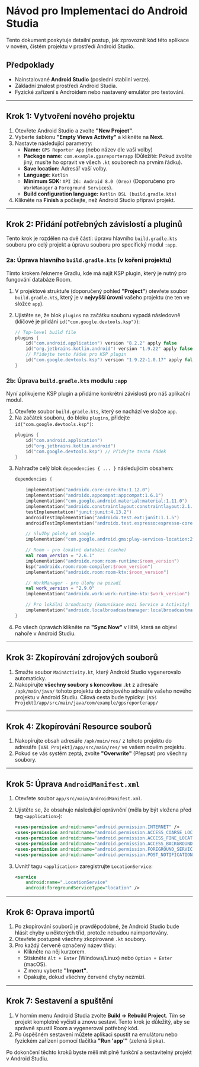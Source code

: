 # Návod pro Implementaci do Android Studia

Tento dokument poskytuje detailní postup, jak zprovoznit kód této aplikace v novém, čistém projektu v prostředí Android Studio.

## Předpoklady

- Nainstalované **Android Studio** (poslední stabilní verze).
- Základní znalost prostředí Android Studia.
- Fyzické zařízení s Androidem nebo nastavený emulátor pro testování.

---

## Krok 1: Vytvoření nového projektu

1.  Otevřete Android Studio a zvolte **"New Project"**.
2.  Vyberte šablonu **"Empty Views Activity"** a klikněte na **Next**.
3.  Nastavte následující parametry:
    *   **Name:** `GPS Reporter App` (nebo název dle vaší volby)
    *   **Package name:** `com.example.gpsreporterapp` (Důležité: Pokud zvolíte jiný, musíte ho opravit ve všech `.kt` souborech na prvním řádku).
    *   **Save location:** Adresář vaší volby.
    *   **Language:** `Kotlin`
    *   **Minimum SDK:** `API 26: Android 8.0 (Oreo)` (Doporučeno pro `WorkManager` a `Foreground Services`).
    *   **Build configuration language:** `Kotlin DSL (build.gradle.kts)`
4.  Klikněte na **Finish** a počkejte, než Android Studio připraví projekt.

---

## Krok 2: Přidání potřebných závislostí a pluginů

Tento krok je rozdělen na dvě části: úpravu hlavního `build.gradle.kts` souboru pro celý projekt a úpravu souboru pro specifický modul `:app`.

### 2a: Úprava hlavního `build.gradle.kts` (v kořeni projektu)

Tímto krokem řekneme Gradlu, kde má najít KSP plugin, který je nutný pro fungování databáze Room.

1.  V projektové struktuře (doporučený pohled **"Project"**) otevřete soubor `build.gradle.kts`, který je v **nejvyšší úrovni** vašeho projektu (ne ten ve složce `app`).
2.  Ujistěte se, že blok `plugins` na začátku souboru vypadá následovně (klíčové je přidání `id("com.google.devtools.ksp")`):

    ```kotlin
    // Top-level build file
    plugins {
        id("com.android.application") version "8.2.2" apply false
        id("org.jetbrains.kotlin.android") version "1.9.22" apply false
        // Přidejte tento řádek pro KSP plugin
        id("com.google.devtools.ksp") version "1.9.22-1.0.17" apply false
    }
    ```

### 2b: Úprava `build.gradle.kts` modulu `:app`

Nyní aplikujeme KSP plugin a přidáme konkrétní závislosti pro náš aplikační modul.

1.  Otevřete soubor `build.gradle.kts`, který se nachází ve složce `app`.
2.  Na začátek souboru, do bloku `plugins`, přidejte `id("com.google.devtools.ksp")`:
    ```kotlin
    plugins {
        id("com.android.application")
        id("org.jetbrains.kotlin.android")
        id("com.google.devtools.ksp") // Přidejte tento řádek
    }
    ```
3.  Nahraďte celý blok `dependencies { ... }` následujícím obsahem:
    ```kotlin
    dependencies {

        implementation("androidx.core:core-ktx:1.12.0")
        implementation("androidx.appcompat:appcompat:1.6.1")
        implementation("com.google.android.material:material:1.11.0")
        implementation("androidx.constraintlayout:constraintlayout:2.1.4")
        testImplementation("junit:junit:4.13.2")
        androidTestImplementation("androidx.test.ext:junit:1.1.5")
        androidTestImplementation("androidx.test.espresso:espresso-core:3.5.1")

        // Služby polohy od Google
        implementation("com.google.android.gms:play-services-location:21.2.0")

        // Room - pro lokální databázi (cache)
        val room_version = "2.6.1"
        implementation("androidx.room:room-runtime:$room_version")
        ksp("androidx.room:room-compiler:$room_version")
        implementation("androidx.room:room-ktx:$room_version")

        // WorkManager - pro úlohy na pozadí
        val work_version = "2.9.0"
        implementation("androidx.work:work-runtime-ktx:$work_version")

        // Pro lokální broadcasty (komunikace mezi Service a Activity)
        implementation("androidx.localbroadcastmanager:localbroadcastmanager:1.1.0")
    }
    ```
4.  Po všech úpravách klikněte na **"Sync Now"** v liště, která se objeví nahoře v Android Studiu.

---

## Krok 3: Zkopírování zdrojových souborů

1.  Smažte soubor `MainActivity.kt`, který Android Studio vygenerovalo automaticky.
2.  Nakopírujte **všechny soubory s koncovkou `.kt`** z adresáře `/apk/main/java/` tohoto projektu do zdrojového adresáře vašeho nového projektu v Android Studiu. Cílová cesta bude typicky:
    `[Váš Projekt]/app/src/main/java/com/example/gpsreporterapp/`

---

## Krok 4: Zkopírování Resource souborů

1.  Nakopírujte obsah adresáře `/apk/main/res/` z tohoto projektu do adresáře `[Váš Projekt]/app/src/main/res/` ve vašem novém projektu.
2.  Pokud se vás systém zeptá, zvolte **"Overwrite"** (Přepsat) pro všechny soubory.

---

## Krok 5: Úprava `AndroidManifest.xml`

1.  Otevřete soubor `app/src/main/AndroidManifest.xml`.
2.  Ujistěte se, že obsahuje následující oprávnění (měla by být vložena před tag `<application>`):

    ```xml
    <uses-permission android:name="android.permission.INTERNET" />
    <uses-permission android:name="android.permission.ACCESS_COARSE_LOCATION" />
    <uses-permission android:name="android.permission.ACCESS_FINE_LOCATION" />
    <uses-permission android:name="android.permission.ACCESS_BACKGROUND_LOCATION" />
    <uses-permission android:name="android.permission.FOREGROUND_SERVICE" />
    <uses-permission android:name="android.permission.POST_NOTIFICATIONS" />
    ```

3.  Uvnitř tagu `<application>` zaregistrujte `LocationService`:

    ```xml
    <service
        android:name=".LocationService"
        android:foregroundServiceType="location" />
    ```

---

## Krok 6: Oprava importů

1.  Po zkopírování souborů je pravděpodobné, že Android Studio bude hlásit chyby u některých tříd, protože nebudou naimportovány.
2.  Otevřete postupně všechny zkopírované `.kt` soubory.
3.  Pro každý červeně označený název třídy:
    *   Klikněte na něj kurzorem.
    *   Stiskněte `Alt + Enter` (Windows/Linux) nebo `Option + Enter` (macOS).
    *   Z menu vyberte **"Import"**.
    *   Opakujte, dokud všechny červené chyby nezmizí.

---

## Krok 7: Sestavení a spuštění

1.  V horním menu Android Studia zvolte **Build -> Rebuild Project**. Tím se projekt kompletně vyčistí a znovu sestaví. Tento krok je důležitý, aby se správně spustil Room a vygeneroval potřebný kód.
2.  Po úspěšném sestavení můžete aplikaci spustit na emulátoru nebo fyzickém zařízení pomocí tlačítka **"Run 'app'"** (zelená šipka).

Po dokončení těchto kroků byste měli mít plně funkční a sestavitelný projekt v Android Studiu.
